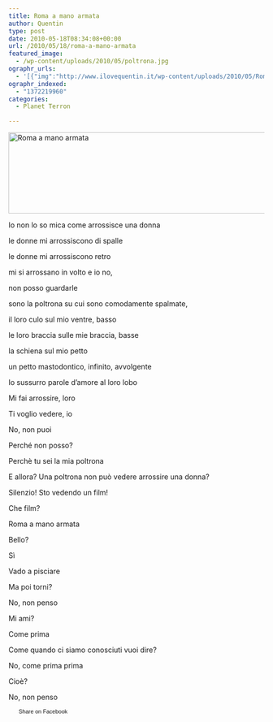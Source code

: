```yaml
---
title: Roma a mano armata
author: Quentin
type: post
date: 2010-05-18T08:34:08+00:00
url: /2010/05/18/roma-a-mano-armata
featured_image:
  - /wp-content/uploads/2010/05/poltrona.jpg
ographr_urls:
  - '[{"img":"http://www.ilovequentin.it/wp-content/uploads/2010/05/Roma-a-mano-armata.jpg"},{"img":"http://www.ilovequentin.it/wp-content/uploads/2010/05/poltrona.jpg"},{"img":"http://www.ilovequentin.it/wp-content/uploads/2010/05/Roma-a-mano-armata-300x92.jpg"}]'
ographr_indexed:
  - "1372219960"
categories:
  - Planet Terron

---
```

[<img class="alignnone size-full wp-image-1029" title="Roma a mano armata" src="http://www.ilovequentin.it/wp-content/uploads/2010/05/Roma-a-mano-armata.jpg" alt="Roma a mano armata" width="520" height="160" />][1]

Io non lo so mica come arrossisce una donna
  
le donne mi arrossiscono di spalle
  
le donne mi arrossiscono retro
  
mi si arrossano in volto e io no,
  
non posso guardarle
  
sono la poltrona su cui sono comodamente spalmate,
  
il loro culo sul mio ventre, basso
  
le loro braccia sulle mie braccia, basse
  
la schiena sul mio petto
  
un petto mastodontico, infinito, avvolgente

Io sussurro parole d&#8217;amore al loro lobo
  
Mi fai arrossire, loro
  
Ti voglio vedere, io
  
No, non puoi
  
Perché non posso?
  
Perchè tu sei la mia poltrona
  
E allora? Una poltrona non può vedere arrossire una donna?
  
Silenzio! Sto vedendo un film!
  
Che film?
  
Roma a mano armata
  
Bello?
  
Sì
  
Vado a pisciare
  
Ma poi torni?
  
No, non penso
  
Mi ami?
  
Come prima
  
Come quando ci siamo conosciuti vuoi dire?
  
No, come prima prima
  
Cioè?
  
No, non penso

<a href="http://www.facebook.com/share.php?u=http%3A%2F%2Fwww.ilovequentin.it%2F2010%2F05%2F18%2Froma-a-mano-armata&t=Roma%20a%20mano%20armata" id="facebook_share_both_1028" style="font-size:11px; line-height:13px; font-family:'lucida grande',tahoma,verdana,arial,sans-serif; text-decoration:none; padding:2px 0 0 20px; height:16px; background:url(http://b.static.ak.fbcdn.net/images/share/facebook_share_icon.gif) no-repeat top left;">Share on Facebook</a>

 [1]: http://www.ilovequentin.it/wp-content/uploads/2010/05/Roma-a-mano-armata.jpg